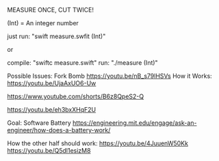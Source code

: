 MEASURE ONCE, CUT TWICE!


(Int) = An integer number

just run: "swift measure.swfit (Int)"

or

compile: "swiftc measure.swift"
run: "./measure (Int)"

Possible Issues: Fork Bomb https://youtu.be/nB_s79lHSVs
How it Works: https://youtu.be/UjaAxUO6-Uw

https://www.youtube.com/shorts/B6z8QpeS2-Q

https://youtu.be/eh3bxXHqF2U 

Goal: Software Battery
https://engineering.mit.edu/engage/ask-an-engineer/how-does-a-battery-work/

How the other half should work: https://youtu.be/4JuuenW50Kk https://youtu.be/Q5dl1esizM8
